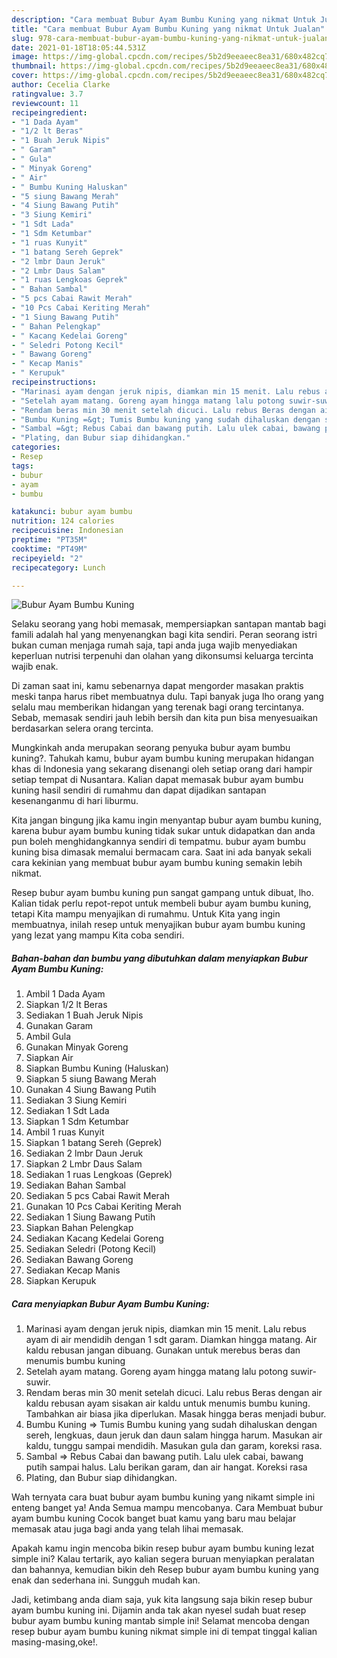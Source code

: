 ```yaml
---
description: "Cara membuat Bubur Ayam Bumbu Kuning yang nikmat Untuk Jualan"
title: "Cara membuat Bubur Ayam Bumbu Kuning yang nikmat Untuk Jualan"
slug: 978-cara-membuat-bubur-ayam-bumbu-kuning-yang-nikmat-untuk-jualan
date: 2021-01-18T18:05:44.531Z
image: https://img-global.cpcdn.com/recipes/5b2d9eeaeec8ea31/680x482cq70/bubur-ayam-bumbu-kuning-foto-resep-utama.jpg
thumbnail: https://img-global.cpcdn.com/recipes/5b2d9eeaeec8ea31/680x482cq70/bubur-ayam-bumbu-kuning-foto-resep-utama.jpg
cover: https://img-global.cpcdn.com/recipes/5b2d9eeaeec8ea31/680x482cq70/bubur-ayam-bumbu-kuning-foto-resep-utama.jpg
author: Cecelia Clarke
ratingvalue: 3.7
reviewcount: 11
recipeingredient:
- "1 Dada Ayam"
- "1/2 lt Beras"
- "1 Buah Jeruk Nipis"
- " Garam"
- " Gula"
- " Minyak Goreng"
- " Air"
- " Bumbu Kuning Haluskan"
- "5 siung Bawang Merah"
- "4 Siung Bawang Putih"
- "3 Siung Kemiri"
- "1 Sdt Lada"
- "1 Sdm Ketumbar"
- "1 ruas Kunyit"
- "1 batang Sereh Geprek"
- "2 lmbr Daun Jeruk"
- "2 Lmbr Daus Salam"
- "1 ruas Lengkoas Geprek"
- " Bahan Sambal"
- "5 pcs Cabai Rawit Merah"
- "10 Pcs Cabai Keriting Merah"
- "1 Siung Bawang Putih"
- " Bahan Pelengkap"
- " Kacang Kedelai Goreng"
- " Seledri Potong Kecil"
- " Bawang Goreng"
- " Kecap Manis"
- " Kerupuk"
recipeinstructions:
- "Marinasi ayam dengan jeruk nipis, diamkan min 15 menit. Lalu rebus ayam di air mendidih dengan 1 sdt garam. Diamkan hingga matang. Air kaldu rebusan jangan dibuang. Gunakan untuk merebus beras dan menumis bumbu kuning"
- "Setelah ayam matang. Goreng ayam hingga matang lalu potong suwir-suwir."
- "Rendam beras min 30 menit setelah dicuci. Lalu rebus Beras dengan air kaldu rebusan ayam sisakan air kaldu untuk menumis bumbu kuning. Tambahkan air biasa jika diperlukan. Masak hingga beras menjadi bubur."
- "Bumbu Kuning =&gt; Tumis Bumbu kuning yang sudah dihaluskan dengan sereh, lengkuas, daun jeruk dan daun salam hingga harum. Masukan air kaldu, tunggu sampai mendidih. Masukan gula dan garam, koreksi rasa."
- "Sambal =&gt; Rebus Cabai dan bawang putih. Lalu ulek cabai, bawang putih sampai halus. Lalu berikan garam, dan air hangat. Koreksi rasa"
- "Plating, dan Bubur siap dihidangkan."
categories:
- Resep
tags:
- bubur
- ayam
- bumbu

katakunci: bubur ayam bumbu 
nutrition: 124 calories
recipecuisine: Indonesian
preptime: "PT35M"
cooktime: "PT49M"
recipeyield: "2"
recipecategory: Lunch

---
```



![Bubur Ayam Bumbu Kuning](https://img-global.cpcdn.com/recipes/5b2d9eeaeec8ea31/680x482cq70/bubur-ayam-bumbu-kuning-foto-resep-utama.jpg)

Selaku seorang yang hobi memasak, mempersiapkan santapan mantab bagi famili adalah hal yang menyenangkan bagi kita sendiri. Peran seorang istri bukan cuman menjaga rumah saja, tapi anda juga wajib menyediakan keperluan nutrisi terpenuhi dan olahan yang dikonsumsi keluarga tercinta wajib enak.

Di zaman  saat ini, kamu sebenarnya dapat mengorder masakan praktis meski tanpa harus ribet membuatnya dulu. Tapi banyak juga lho orang yang selalu mau memberikan hidangan yang terenak bagi orang tercintanya. Sebab, memasak sendiri jauh lebih bersih dan kita pun bisa menyesuaikan berdasarkan selera orang tercinta. 



Mungkinkah anda merupakan seorang penyuka bubur ayam bumbu kuning?. Tahukah kamu, bubur ayam bumbu kuning merupakan hidangan khas di Indonesia yang sekarang disenangi oleh setiap orang dari hampir setiap tempat di Nusantara. Kalian dapat memasak bubur ayam bumbu kuning hasil sendiri di rumahmu dan dapat dijadikan santapan kesenanganmu di hari liburmu.

Kita jangan bingung jika kamu ingin menyantap bubur ayam bumbu kuning, karena bubur ayam bumbu kuning tidak sukar untuk didapatkan dan anda pun boleh menghidangkannya sendiri di tempatmu. bubur ayam bumbu kuning bisa dimasak memalui bermacam cara. Saat ini ada banyak sekali cara kekinian yang membuat bubur ayam bumbu kuning semakin lebih nikmat.

Resep bubur ayam bumbu kuning pun sangat gampang untuk dibuat, lho. Kalian tidak perlu repot-repot untuk membeli bubur ayam bumbu kuning, tetapi Kita mampu menyajikan di rumahmu. Untuk Kita yang ingin membuatnya, inilah resep untuk menyajikan bubur ayam bumbu kuning yang lezat yang mampu Kita coba sendiri.

<!--inarticleads1-->

##### Bahan-bahan dan bumbu yang dibutuhkan dalam menyiapkan Bubur Ayam Bumbu Kuning:

1. Ambil 1 Dada Ayam
1. Siapkan 1/2 lt Beras
1. Sediakan 1 Buah Jeruk Nipis
1. Gunakan  Garam
1. Ambil  Gula
1. Gunakan  Minyak Goreng
1. Siapkan  Air
1. Siapkan  Bumbu Kuning (Haluskan)
1. Siapkan 5 siung Bawang Merah
1. Gunakan 4 Siung Bawang Putih
1. Sediakan 3 Siung Kemiri
1. Sediakan 1 Sdt Lada
1. Siapkan 1 Sdm Ketumbar
1. Ambil 1 ruas Kunyit
1. Siapkan 1 batang Sereh (Geprek)
1. Sediakan 2 lmbr Daun Jeruk
1. Siapkan 2 Lmbr Daus Salam
1. Sediakan 1 ruas Lengkoas (Geprek)
1. Sediakan  Bahan Sambal
1. Sediakan 5 pcs Cabai Rawit Merah
1. Gunakan 10 Pcs Cabai Keriting Merah
1. Sediakan 1 Siung Bawang Putih
1. Siapkan  Bahan Pelengkap
1. Sediakan  Kacang Kedelai Goreng
1. Sediakan  Seledri (Potong Kecil)
1. Sediakan  Bawang Goreng
1. Sediakan  Kecap Manis
1. Siapkan  Kerupuk




<!--inarticleads2-->

##### Cara menyiapkan Bubur Ayam Bumbu Kuning:

1. Marinasi ayam dengan jeruk nipis, diamkan min 15 menit. Lalu rebus ayam di air mendidih dengan 1 sdt garam. Diamkan hingga matang. Air kaldu rebusan jangan dibuang. Gunakan untuk merebus beras dan menumis bumbu kuning
1. Setelah ayam matang. Goreng ayam hingga matang lalu potong suwir-suwir.
1. Rendam beras min 30 menit setelah dicuci. Lalu rebus Beras dengan air kaldu rebusan ayam sisakan air kaldu untuk menumis bumbu kuning. Tambahkan air biasa jika diperlukan. Masak hingga beras menjadi bubur.
1. Bumbu Kuning =&gt; Tumis Bumbu kuning yang sudah dihaluskan dengan sereh, lengkuas, daun jeruk dan daun salam hingga harum. Masukan air kaldu, tunggu sampai mendidih. Masukan gula dan garam, koreksi rasa.
1. Sambal =&gt; Rebus Cabai dan bawang putih. Lalu ulek cabai, bawang putih sampai halus. Lalu berikan garam, dan air hangat. Koreksi rasa
1. Plating, dan Bubur siap dihidangkan.




Wah ternyata cara buat bubur ayam bumbu kuning yang nikamt simple ini enteng banget ya! Anda Semua mampu mencobanya. Cara Membuat bubur ayam bumbu kuning Cocok banget buat kamu yang baru mau belajar memasak atau juga bagi anda yang telah lihai memasak.

Apakah kamu ingin mencoba bikin resep bubur ayam bumbu kuning lezat simple ini? Kalau tertarik, ayo kalian segera buruan menyiapkan peralatan dan bahannya, kemudian bikin deh Resep bubur ayam bumbu kuning yang enak dan sederhana ini. Sungguh mudah kan. 

Jadi, ketimbang anda diam saja, yuk kita langsung saja bikin resep bubur ayam bumbu kuning ini. Dijamin anda tak akan nyesel sudah buat resep bubur ayam bumbu kuning mantab simple ini! Selamat mencoba dengan resep bubur ayam bumbu kuning nikmat simple ini di tempat tinggal kalian masing-masing,oke!.


